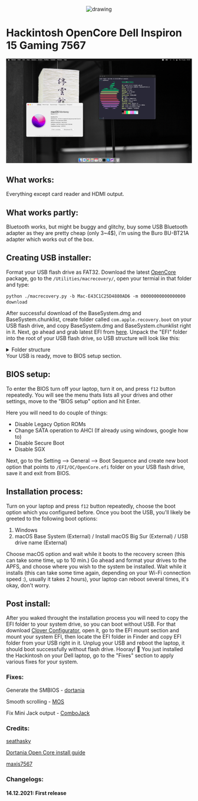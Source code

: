 <p align="center">
	<img src="https://dortania.github.io/OpenCore-Install-Guide/homepage.png" alt="drawing" width="100"/>
</p>

<h1>Hackintosh OpenCore Dell Inspiron 15 Gaming 7567</h1>

![](img/screenshot.png)

## What works:

Everything except card reader and HDMI output.

## What works partly:

Bluetooth works, but might be buggy and glitchy, buy some USB Bluetooth adapter as they are pretty cheap (only 3~4$), i'm using the Buro BU-BT21A adapter which works out of the box.

## Creating USB installer:
Format your USB flash drive as FAT32. Download the latest [OpenCore](https://github.com/acidanthera/OpenCorePkg/releases) package, go to the ```/Utilities/macrecovery/```, open your termial in that folder and type:

```
python ./macrecovery.py -b Mac-E43C1C25D4880AD6 -m 00000000000000000 download
```

After successful download of the BaseSystem.dmg and BaseSystem.chunklist, create folder called ```com.apple.recovery.boot``` on your USB flash drive, and copy BaseSystem.dmg and BaseSystem.chunklist right in it. Next, go ahead and grab latest EFI from [here](https://github.com/mishailovic/Hackintosh-Dell-7567-OpenCore_Monterey/releases). Unpack the "EFI" folder into the root of your USB flash drive, so USB structure will look like this:
<details>
  <summary>Folder structure</summary>

![](img/folder.png)  
  
</details>
Your USB is ready, move to BIOS setup section.

## BIOS setup:

To enter the BIOS turn off your laptop, turn it on, and press ```f12``` button repeatedly. You will see the menu thats lists all your drives and other settings, move to the "BIOS setup" option and hit Enter.

Here you will need to do couple of things:
* Disable Legacy Option ROMs
* Change SATA operation to AHCI (If already using windows, google how to)
* Disable Secure Boot
* Disable SGX 

Next, go to the Setting --> General --> Boot Sequence and create new boot option that points to ```/EFI/OC/OpenCore.efi``` folder on your USB flash drive, save it and exit from BIOS.

## Installation process:
Turn on your laptop and press ```f12``` button repeatedly, choose the boot option which you configured before. Once you boot the USB, you'll likely be greeted to the following boot options:

1. Windows
2. macOS Base System (External) / Install macOS Big Sur (External) / USB drive name (External)

Choose macOS option and wait while it boots to the recovery screen (this can take some time, up to 10 min.) Go ahead and format your drives to the APFS, and choose where you wish to the system be installed. Wait while it installs (this can take some time again, depending on your Wi-Fi connection speed :), usually it takes 2 hours), your laptop can reboot several times, it's okay, don't worry.

## Post install: 

After you waked throught the installation process you will need to copy the EFI folder to your system drive, so you can boot without USB. For that download [Clover Configurator](https://mackie100projects.altervista.org/download-clover-configurator/), open it, go to the EFI mount section and mount your system EFI, then locate the EFI folder in Finder and copy EFI folder from your USB right in it. Unplug your USB and reboot the laptop, it should boot successfully without flash drive. Hooray! 🥳 You just installed the Hackintosh on your Dell laptop, go to the "Fixes" section to apply various fixes for your system.


### Fixes:
Generate the SMBIOS - [dortania](https://dortania.github.io/OpenCore-Post-Install/universal/iservices.html#using-gensmbios)

Smooth scrolling - [MOS](https://mos.caldis.me/)

Fix Mini Jack output - [ComboJack](https://github.com/hackintosh-stuff/ComboJack/tree/master/ComboJack_Installer)


### Credits:

[seathasky](https://github.com/seathasky/Dell-Inspiron-7567-OC)

[Dortania Open Core install guide](https://dortania.github.io/OpenCore-Install-Guide/)

[maxis7567](https://github.com/maxis7567/Hackintosh-Dell-7567-OpenCore_Big-Sur)

### Changelogs:

#### 14.12.2021: First release

